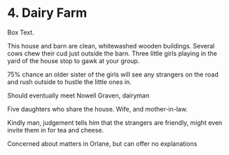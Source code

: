 # 4. Dairy Farm

Box Text.

This house and barn are clean, whitewashed wooden buildings.
Several cows chew their cud just outside the barn. Three little
girls playing in the yard of the house stop to gawk at your group.

75% chance an older sister of the girls will see any strangers on the road
and rush outside to hustle the little ones in.

Should eventually meet Nowell Graven, dairyman

Five daughters who share the house.  Wife, and mother-in-law.

Kindly man, judgement tells him that the strangers are friendly, might even
invite them in for tea and cheese.

Concerned about matters in Orlane, but can offer no explanations
